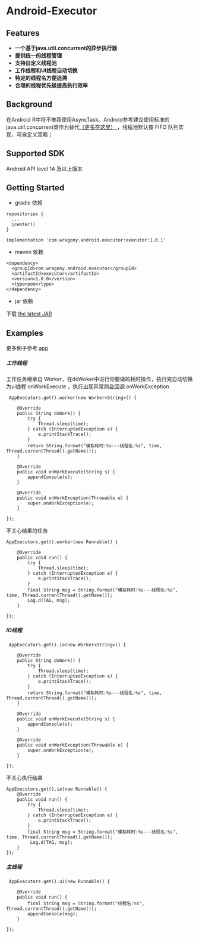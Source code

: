 # Android-Executor

## Features

- **一个基于java.util.concurrent的异步执行器**
- **提供统一的线程管理**
- **支持自定义线程池**
- **工作线程和UI线程自动切换**
- **特定的线程名方便追溯**
- **合理的线程优先级提高执行效率**

## Background

在Android R中将不推荐使用AsyncTask。Android参考建议使用标准的java.util.concurrent类作为替代[（更多在这里） ](https://developer.android.com/reference/android/os/AsyncTask) ，线程池默认按 FIFO 队列实现，可自定义策略；

## Supported SDK

Android API level 14 及以上版本

## Getting Started

- gradle 依赖

```
repositories {
  ...
  jcenter()
}

implementation 'com.wragony.android.executor:executor:1.0.1'
```

- maven 依赖


```
<dependency>
  <groupId>com.wragony.android.executor</groupId>
  <artifactId>executor</artifactId>
  <version>1.0.0</version>
  <type>pom</type>
</dependency>
```


- jar 依赖


下载 [the latest JAR](./jars) 


## Examples

更多例子参考 [app](./app/src/main/java/com/wragony/app/executor/MainActivity.java) 

##### 工作线程

工作任务继承自 Worker，在doWoker中进行你要做的耗时操作，执行完自动切换为ui线程 onWorkExecute ，执行出现异常则会回调 onWorkException

```
 AppExecutors.get().worker(new Worker<String>() {
 
    @Override
    public String doWork() {
        try {
            Thread.sleep(time);
        } catch (InterruptedException e) {
            e.printStackTrace();
        }
        return String.format("模拟耗时:%s---线程名:%s", time, Thread.currentThread().getName());
    }

    @Override
    public void onWorkExecute(String s) {
        appendConsole(s);
    }

    @Override
    public void onWorkException(Throwable e) {
        super.onWorkException(e);
    }
    
});
```

不关心结果的任务


```
AppExecutors.get().worker(new Runnable() {
   
    @Override
    public void run() {
        try {
            Thread.sleep(time);
        } catch (InterruptedException e) {
            e.printStackTrace();
        }
        final String msg = String.format("模拟耗时:%s---线程名:%s", time, Thread.currentThread().getName());
        Log.d(TAG, msg);
    }
    
});
```


##### IO线程


```
 AppExecutors.get().io(new Worker<String>() {
    
    @Override
    public String doWork() {
        try {
            Thread.sleep(time);
        } catch (InterruptedException e) {
            e.printStackTrace();
        }
        return String.format("模拟耗时:%s---线程名:%s", time, Thread.currentThread().getName());
    }

    @Override
    public void onWorkExecute(String s) {
        appendConsole(s);
    }

    @Override
    public void onWorkException(Throwable e) {
        super.onWorkException(e);
    }
    
});

```

不关心执行结果

```
AppExecutors.get().io(new Runnable() {
    @Override
    public void run() {
        try {
            Thread.sleep(time);
        } catch (InterruptedException e) {
            e.printStackTrace();
        }
        final String msg = String.format("模拟耗时:%s---线程名:%s", time, Thread.currentThread().getName());
         Log.d(TAG, msg);
    }
});
```


##### 主线程


```
 AppExecutors.get().ui(new Runnable() {
    
    @Override
    public void run() {
        final String msg = String.format("线程名:%s", Thread.currentThread().getName());
        appendConsole(msg);
    }
    
});
```
